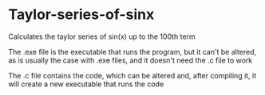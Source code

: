 # Taylor-series-of-sinx
Calculates the taylor series of sin(x) up to the 100th term

The .exe file is the executable that runs the program, but it can't be altered, as is usually the case with .exe files, 
and it doesn't need the .c file to work

The .c file contains the code, which can be altered and, after compiling it, it will create a new executable that runs the code
